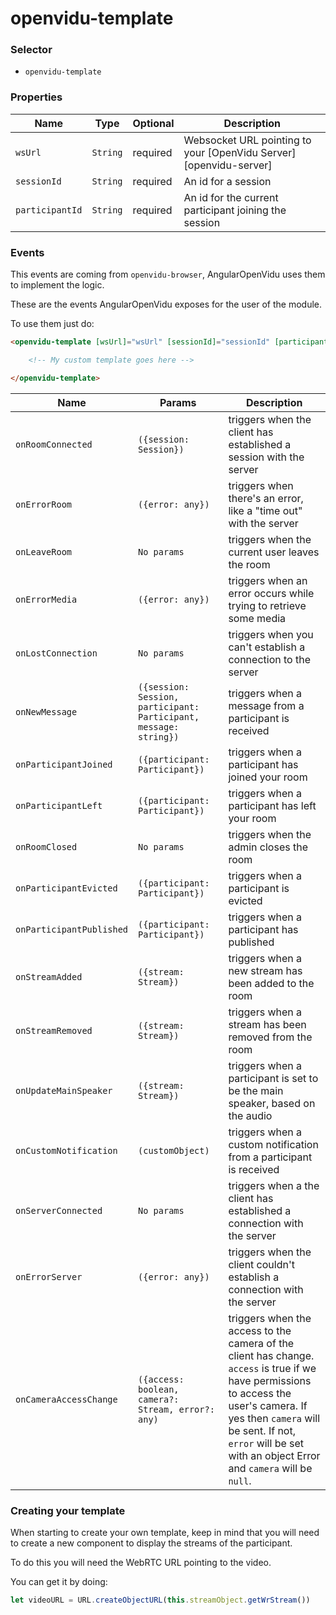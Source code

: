 # openvidu-template

### Selector

- `openvidu-template`

### Properties

| Name | Type | Optional | Description |
|---|---|---|---|
| `wsUrl`			| `String` | required | Websocket URL pointing to your [OpenVidu Server][openvidu-server] |
| `sessionId`		| `String` | required | An id for a session |
| `participantId`	| `String` | required | An id for the current participant joining the session |

### Events

This events are coming from `openvidu-browser`, AngularOpenVidu uses them to implement the logic.

These are the events AngularOpenVidu exposes for the user of the module.

To use them just do:

```html
<openvidu-template [wsUrl]="wsUrl" [sessionId]="sessionId" [participantId]="participantId">

	<!-- My custom template goes here -->

</openvidu-template>
```

| Name | Params | Description |
|---|---|---|
| `onRoomConnected`          | `({session: Session})` | triggers when the client has established a session with the server |
| `onErrorRoom`              | `({error: any})` | triggers when there's an error, like a "time out" with the server       |
| `onLeaveRoom`              | `No params` | triggers when the current user leaves the room |
| `onErrorMedia`             | `({error: any})` | triggers when an error occurs while trying to retrieve some media  |
| `onLostConnection`         | `No params` | triggers when you can't establish a connection to the server       |
| `onNewMessage`             | `({session: Session, participant: Participant, message: string})` | triggers when a message from a participant is received |
| `onParticipantJoined`      | `({participant: Participant})` | triggers when a participant has joined your room   |
| `onParticipantLeft`        | `({participant: Participant})` | triggers when a participant has left your room     |
| `onRoomClosed`             | `No params` | triggers when the admin closes the room                            |
| `onParticipantEvicted`     | `({participant: Participant})` | triggers when a participant is evicted |
| `onParticipantPublished`   | `({participant: Participant})` | triggers when a participant has published |
| `onStreamAdded`            | `({stream: Stream})` | triggers when a new stream has been added to the room |
| `onStreamRemoved`          | `({stream: Stream})` | triggers when a stream has been removed from the room |
| `onUpdateMainSpeaker`      | `({stream: Stream})` | triggers when a participant is set to be the main speaker, based on the audio |
| `onCustomNotification`     | `(customObject)` | triggers when a custom notification from a participant is received |
| `onServerConnected`        | `No params` | triggers when a the client has established a connection with the server |
| `onErrorServer`            | `({error: any})` | triggers when the client couldn't establish a connection with the server |
| `onCameraAccessChange`     | `({access: boolean, camera?: Stream, error?: any)` | triggers when the access to the camera of the client has change. `access` is true if we have permissions to access the user's camera. If yes then `camera` will be sent. If not, `error` will be set with an object Error and `camera` will be `null`. |

### Creating your template

When starting to create your own template, keep in mind that you will need to create a new component to display the streams of the participant.

To do this you will need the WebRTC URL pointing to the video.

You can get it by doing:

```js
let videoURL = URL.createObjectURL(this.streamObject.getWrStream())
```

